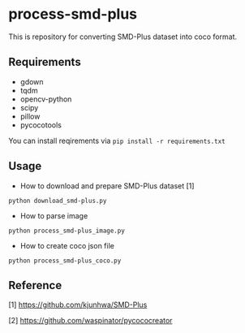 # process-smd-plus
This is repository for converting SMD-Plus dataset into coco format.

## Requirements
* gdown
* tqdm
* opencv-python
* scipy
* pillow
* pycocotools

You can install reqirements via ```pip install -r requirements.txt``` 

## Usage
* How to download and prepare SMD-Plus dataset [1]

```python download_smd-plus.py```

* How to parse image

```python process_smd-plus_image.py```

* How to create coco json file

```python process_smd-plus_coco.py```


## Reference
[1] https://github.com/kjunhwa/SMD-Plus

[2] https://github.com/waspinator/pycococreator